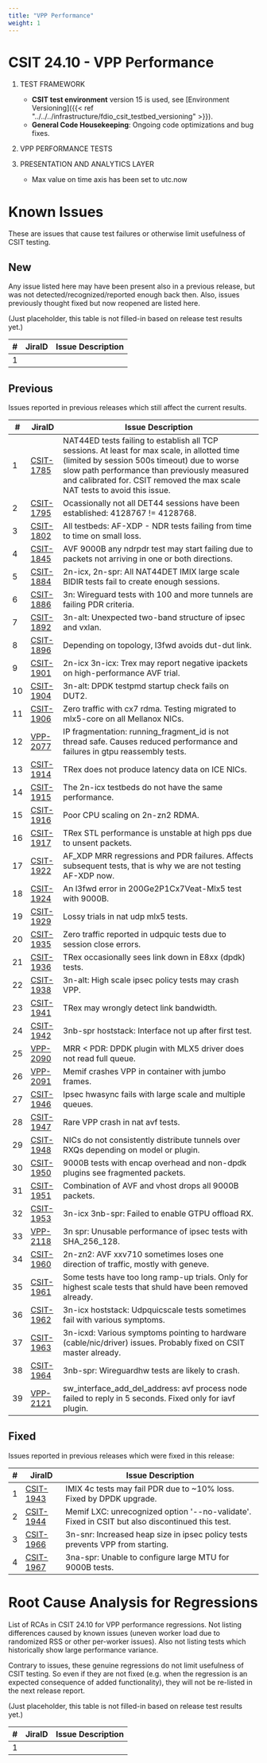 ```yaml
---
title: "VPP Performance"
weight: 1
---
```


# CSIT 24.10 - VPP Performance

1. TEST FRAMEWORK
   - **CSIT test environment** version 15 is used, see
     [Environment Versioning]({{< ref "../../../infrastructure/fdio_csit_testbed_versioning" >}}).
   - **General Code Housekeeping**: Ongoing code optimizations and bug fixes.
2. VPP PERFORMANCE TESTS

3. PRESENTATION AND ANALYTICS LAYER
   - Max value on time axis has been set to utc.now

# Known Issues

These are issues that cause test failures or otherwise limit usefulness of CSIT
testing.

## New

Any issue listed here may have been present also in a previous release,
but was not detected/recognized/reported enough back then.
Also, issues previously thought fixed but now reopened are listed here.

(Just placeholder, this table is not filled-in based on release test results yet.)

**#** | **JiraID**                                       | **Issue Description**
------|--------------------------------------------------|--------------------------------------------------------------
  1   |                                                  |

## Previous

Issues reported in previous releases which still affect the current results.

**#** | **JiraID**                                       | **Issue Description**
------|--------------------------------------------------|--------------------------------------------------------------------------------------------------------------------------------------------------------------------------------------------------------------------------------------------------------------------------
  1   | [CSIT-1785](https://jira.fd.io/browse/CSIT-1785) | NAT44ED tests failing to establish all TCP sessions. At least for max scale, in allotted time (limited by session 500s timeout) due to worse slow path performance than previously measured and calibrated for. CSIT removed the max scale NAT tests to avoid this issue.
  2   | [CSIT-1795](https://jira.fd.io/browse/CSIT-1795) | Ocassionally not all DET44 sessions have been established: 4128767 != 4128768.
  3   | [CSIT-1802](https://jira.fd.io/browse/CSIT-1802) | All testbeds: AF-XDP - NDR tests failing from time to time on small loss.
  4   | [CSIT-1845](https://jira.fd.io/browse/CSIT-1845) | AVF 9000B any ndrpdr test may start failing due to packets not arriving in one or both directions.
  5   | [CSIT-1884](https://jira.fd.io/browse/CSIT-1884) | 2n-icx, 2n-spr: All NAT44DET IMIX large scale BIDIR tests fail to create enough sessions.
  6   | [CSIT-1886](https://jira.fd.io/browse/CSIT-1886) | 3n: Wireguard tests with 100 and more tunnels are failing PDR criteria.
  7   | [CSIT-1892](https://jira.fd.io/browse/CSIT-1892) | 3n-alt: Unexpected two-band structure of ipsec and vxlan.
  8   | [CSIT-1896](https://jira.fd.io/browse/CSIT-1896) | Depending on topology, l3fwd avoids dut-dut link.
  9   | [CSIT-1901](https://jira.fd.io/browse/CSIT-1901) | 2n-icx 3n-icx: Trex may report negative ipackets on high-performance AVF trial.
 10   | [CSIT-1904](https://jira.fd.io/browse/CSIT-1904) | 3n-alt: DPDK testpmd startup check fails on DUT2.
 11   | [CSIT-1906](https://jira.fd.io/browse/CSIT-1906) | Zero traffic with cx7 rdma. Testing migrated to mlx5-core on all Mellanox NICs.
 12   | [VPP-2077](https://jira.fd.io/browse/VPP-2077)   | IP fragmentation: running_fragment_id is not thread safe. Causes reduced performance and failures in gtpu reassembly tests.
 13   | [CSIT-1914](https://jira.fd.io/browse/CSIT-1914) | TRex does not produce latency data on ICE NICs.
 14   | [CSIT-1915](https://jira.fd.io/browse/CSIT-1915) | The 2n-icx testbeds do not have the same performance.
 15   | [CSIT-1916](https://jira.fd.io/browse/CSIT-1916) | Poor CPU scaling on 2n-zn2 RDMA.
 16   | [CSIT-1917](https://jira.fd.io/browse/CSIT-1917) | TRex STL performance is unstable at high pps due to unsent packets.
 17   | [CSIT-1922](https://jira.fd.io/browse/CSIT-1922) | AF_XDP MRR regressions and PDR failures. Affects subsequent tests, that is why we are not testing AF-XDP now.
 18   | [CSIT-1924](https://jira.fd.io/browse/CSIT-1924) | An l3fwd error in 200Ge2P1Cx7Veat-Mlx5 test with 9000B.
 19   | [CSIT-1929](https://jira.fd.io/browse/CSIT-1929) | Lossy trials in nat udp mlx5 tests.
 20   | [CSIT-1935](https://jira.fd.io/browse/CSIT-1935) | Zero traffic reported in udpquic tests due to session close errors.
 21   | [CSIT-1936](https://jira.fd.io/browse/CSIT-1936) | TRex occasionally sees link down in E8xx (dpdk) tests.
 22   | [CSIT-1938](https://jira.fd.io/browse/CSIT-1938) | 3n-alt: High scale ipsec policy tests may crash VPP.
 23   | [CSIT-1941](https://jira.fd.io/browse/CSIT-1941) | TRex may wrongly detect link bandwidth.
 24   | [CSIT-1942](https://jira.fd.io/browse/CSIT-1942) | 3nb-spr hoststack: Interface not up after first test.
 25   | [VPP-2090](https://jira.fd.io/browse/VPP-2090)   | MRR < PDR: DPDK plugin with MLX5 driver does not read full queue.
 26   | [VPP-2091](https://jira.fd.io/browse/VPP-2091)   | Memif crashes VPP in container with jumbo frames.
 27   | [CSIT-1946](https://jira.fd.io/browse/CSIT-1946) | Ipsec hwasync fails with large scale and multiple queues.
 28   | [CSIT-1947](https://jira.fd.io/browse/CSIT-1947) | Rare VPP crash in nat avf tests.
 29   | [CSIT-1948](https://jira.fd.io/browse/CSIT-1948) | NICs do not consistently distribute tunnels over RXQs depending on model or plugin.
 30   | [CSIT-1950](https://jira.fd.io/browse/CSIT-1950) | 9000B tests with encap overhead and non-dpdk plugins see fragmented packets.
 31   | [CSIT-1951](https://jira.fd.io/browse/CSIT-1951) | Combination of AVF and vhost drops all 9000B packets.
 32   | [CSIT-1953](https://jira.fd.io/browse/CSIT-1953) | 3n-icx 3nb-spr: Failed to enable GTPU offload RX.
 33   | [VPP-2118](https://jira.fd.io/browse/VPP-2118)   | 3n spr: Unusable performance of ipsec tests with SHA_256_128.
 34   | [CSIT-1960](https://jira.fd.io/browse/CSIT-1960) | 2n-zn2: AVF xxv710 sometimes loses one direction of traffic, mostly with geneve.
 35   | [CSIT-1961](https://jira.fd.io/browse/CSIT-1961) | Some tests have too long ramp-up trials. Only for highest scale tests that shuld have been removed already.
 36   | [CSIT-1962](https://jira.fd.io/browse/CSIT-1962) | 3n-icx hoststack: Udpquicscale tests sometimes fail with various symptoms.
 37   | [CSIT-1963](https://jira.fd.io/browse/CSIT-1963) | 3n-icxd: Various symptoms pointing to hardware (cable/nic/driver) issues. Probably fixed on CSIT master already.
 38   | [CSIT-1964](https://jira.fd.io/browse/CSIT-1964) | 3nb-spr: Wireguardhw tests are likely to crash.
 39   | [VPP-2121](https://jira.fd.io/browse/VPP-2121)   | sw_interface_add_del_address: avf process node failed to reply in 5 seconds. Fixed only for iavf plugin.

## Fixed

Issues reported in previous releases which were fixed in this release:

**#** | **JiraID**                                       | **Issue Description**
------|--------------------------------------------------|-----------------------------------------------------------------------------------------------
  1   | [CSIT-1943](https://jira.fd.io/browse/CSIT-1943) | IMIX 4c tests may fail PDR due to ~10% loss. Fixed by DPDK upgrade.
  2   | [CSIT-1944](https://jira.fd.io/browse/CSIT-1944) | Memif LXC: unrecognized option '--no-validate'. Fixed in CSIT but also discontinued this test.
  3   | [CSIT-1966](https://jira.fd.io/browse/CSIT-1966) | 3n-snr: Increased heap size in ipsec policy tests prevents VPP from starting.
  4   | [CSIT-1967](https://jira.fd.io/browse/CSIT-1967) | 3na-spr: Unable to configure large MTU for 9000B tests.

# Root Cause Analysis for Regressions

List of RCAs in CSIT 24.10 for VPP performance regressions.
Not listing differences caused by known issues (uneven worker load
due to randomized RSS or other per-worker issues).
Also not listing tests which historically show large performance variance.

Contrary to issues, these genuine regressions do not limit usefulness
of CSIT testing. So even if they are not fixed
(e.g. when the regression is an expected consequence of added functionality),
they will not be re-listed in the next release report.

(Just placeholder, this table is not filled-in based on release test results yet.)

**#** | **JiraID**                                       | **Issue Description**
------|--------------------------------------------------|--------------------------------------------------------------
  1   |                                                  |
